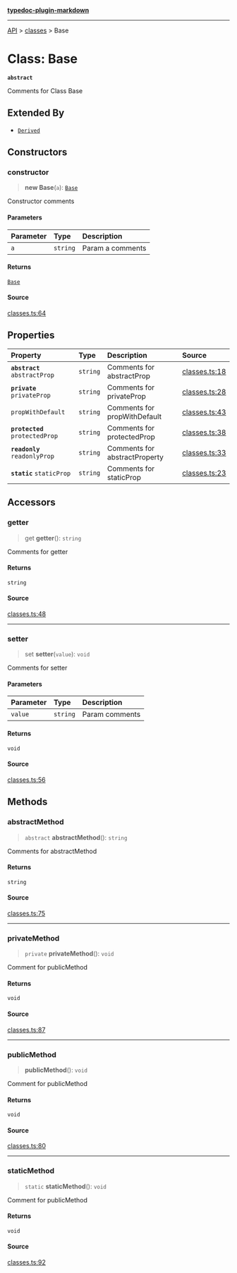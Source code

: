 [**typedoc-plugin-markdown**](../../README.md)

***

[API](../../API.md) > [classes](../README.md) > Base

# Class: Base

**`abstract`**

Comments for Class Base

## Extended By

- [`Derived`](class.Derived.md)

## Constructors

<a id="constructor" name="constructor"></a>

### constructor

> **new Base**(`a`): [`Base`](class.Base.md)

Constructor comments

#### Parameters

| Parameter | Type | Description |
| :------ | :------ | :------ |
| `a` | `string` | Param a comments |

#### Returns

[`Base`](class.Base.md)

#### Source

[classes.ts:64](https://github.com/tgreyuk/typedoc-plugin-markdown/blob/c50784c/packages/typedoc-plugin-markdown/test/stubs/default/classes.ts#L64)

## Properties

| Property | Type | Description | Source |
| :------ | :------ | :------ | :------ |
| <a id="abstractprop" name="abstractprop"></a> **`abstract`** `abstractProp` | `string` | Comments for abstractProp | [classes.ts:18](https://github.com/tgreyuk/typedoc-plugin-markdown/blob/c50784c/packages/typedoc-plugin-markdown/test/stubs/default/classes.ts#L18) |
| <a id="privateprop" name="privateprop"></a> **`private`** `privateProp` | `string` | Comments for privateProp | [classes.ts:28](https://github.com/tgreyuk/typedoc-plugin-markdown/blob/c50784c/packages/typedoc-plugin-markdown/test/stubs/default/classes.ts#L28) |
| <a id="propwithdefault" name="propwithdefault"></a> `propWithDefault` | `string` | Comments for propWithDefault | [classes.ts:43](https://github.com/tgreyuk/typedoc-plugin-markdown/blob/c50784c/packages/typedoc-plugin-markdown/test/stubs/default/classes.ts#L43) |
| <a id="protectedprop" name="protectedprop"></a> **`protected`** `protectedProp` | `string` | Comments for protectedProp | [classes.ts:38](https://github.com/tgreyuk/typedoc-plugin-markdown/blob/c50784c/packages/typedoc-plugin-markdown/test/stubs/default/classes.ts#L38) |
| <a id="readonlyprop" name="readonlyprop"></a> **`readonly`** `readonlyProp` | `string` | Comments for abstractProperty | [classes.ts:33](https://github.com/tgreyuk/typedoc-plugin-markdown/blob/c50784c/packages/typedoc-plugin-markdown/test/stubs/default/classes.ts#L33) |
| <a id="staticprop" name="staticprop"></a> **`static`** `staticProp` | `string` | Comments for staticProp | [classes.ts:23](https://github.com/tgreyuk/typedoc-plugin-markdown/blob/c50784c/packages/typedoc-plugin-markdown/test/stubs/default/classes.ts#L23) |

## Accessors

<a id="getter" name="getter"></a>

### getter

> get **getter**(): `string`

Comments for getter

#### Returns

`string`

#### Source

[classes.ts:48](https://github.com/tgreyuk/typedoc-plugin-markdown/blob/c50784c/packages/typedoc-plugin-markdown/test/stubs/default/classes.ts#L48)

***

<a id="setter" name="setter"></a>

### setter

> set **setter**(`value`): `void`

Comments for setter

#### Parameters

| Parameter | Type | Description |
| :------ | :------ | :------ |
| `value` | `string` | Param comments |

#### Returns

`void`

#### Source

[classes.ts:56](https://github.com/tgreyuk/typedoc-plugin-markdown/blob/c50784c/packages/typedoc-plugin-markdown/test/stubs/default/classes.ts#L56)

## Methods

<a id="abstractmethod" name="abstractmethod"></a>

### abstractMethod

> `abstract` **abstractMethod**(): `string`

Comments for abstractMethod

#### Returns

`string`

#### Source

[classes.ts:75](https://github.com/tgreyuk/typedoc-plugin-markdown/blob/c50784c/packages/typedoc-plugin-markdown/test/stubs/default/classes.ts#L75)

***

<a id="privatemethod" name="privatemethod"></a>

### privateMethod

> `private` **privateMethod**(): `void`

Comment for publicMethod

#### Returns

`void`

#### Source

[classes.ts:87](https://github.com/tgreyuk/typedoc-plugin-markdown/blob/c50784c/packages/typedoc-plugin-markdown/test/stubs/default/classes.ts#L87)

***

<a id="publicmethod" name="publicmethod"></a>

### publicMethod

> **publicMethod**(): `void`

Comment for publicMethod

#### Returns

`void`

#### Source

[classes.ts:80](https://github.com/tgreyuk/typedoc-plugin-markdown/blob/c50784c/packages/typedoc-plugin-markdown/test/stubs/default/classes.ts#L80)

***

<a id="staticmethod" name="staticmethod"></a>

### staticMethod

> `static` **staticMethod**(): `void`

Comment for publicMethod

#### Returns

`void`

#### Source

[classes.ts:92](https://github.com/tgreyuk/typedoc-plugin-markdown/blob/c50784c/packages/typedoc-plugin-markdown/test/stubs/default/classes.ts#L92)
